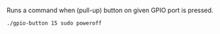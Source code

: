 Runs a command when (pull-up) button on given GPIO port is pressed.

``` bash
./gpio-button 15 sudo poweroff
```
